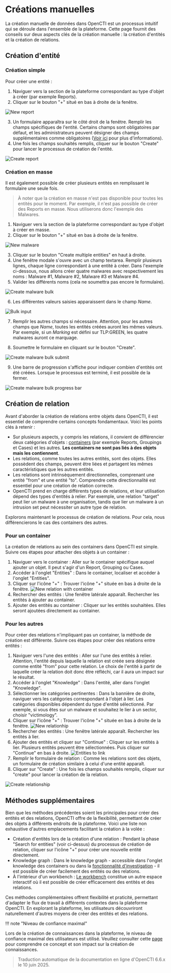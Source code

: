 # Créations manuelles

La création manuelle de données dans OpenCTI est un processus intuitif qui se déroule dans l'ensemble de la plateforme. Cette page fournit des conseils sur deux aspects clés de la création manuelle : la création d'entités et la création de relations.

## Création d'entité

### Création simple

Pour créer une entité :

1. Naviguer vers la section de la plateforme correspondant au type d'objet à créer (par exemple Reports).
2. Cliquer sur le bouton "+" situé en bas à droite de la fenêtre.

![New report](assets/new-report.png)

3. Un formulaire apparaîtra sur le côté droit de la fenêtre. Remplir les champs spécifiques de l'entité. Certains champs sont obligatoires par défaut, et les administrateurs peuvent désigner des champs supplémentaires comme obligatoires ([Voir ici](../administration/entities.md#attributes-section) pour plus d'informations).
4. Une fois les champs souhaités remplis, cliquer sur le bouton "Create" pour lancer le processus de création de l'entité.

![Create report](assets/create-report.png)

### Création en masse

Il est également possible de créer plusieurs entités en remplissant le formulaire une seule fois.

> À noter que la création en masse n'est pas disponible pour toutes les entités pour le moment. Par exemple, il n'est pas possible de créer des Reports en masse. Nous utiliserons donc l'exemple des Malwares.

1. Naviguer vers la section de la plateforme correspondant au type d'objet à créer en masse.
2. Cliquer sur le bouton "+" situé en bas à droite de la fenêtre.

![New malware](assets/new-malware.png)

3. Cliquer sur le bouton "Create multiple entities" en haut à droite.
4. Une fenêtre modale s'ouvre avec un champ textarea. Remplir plusieurs lignes, chaque ligne correspondant à une entité à créer. Dans l'exemple ci-dessous, nous allons créer quatre malwares avec respectivement les noms : Malware #1, Malware #2, Malware #3 et Malware #4.
5. Valider les différents noms (cela ne soumettra pas encore le formulaire).

![Create malware bulk](assets/create-malware-bulk.png)

6. Les différentes valeurs saisies apparaissent dans le champ _Name_.

![Bulk input](assets/bulk-input.png)

7. Remplir les autres champs si nécessaire. Attention, pour les autres champs que _Name_, toutes les entités créées auront les mêmes valeurs. Par exemple, si un _Marking_ est défini sur TLP:GREEN, les quatre malwares auront ce marquage.

8. Soumettre le formulaire en cliquant sur le bouton "Create".

![Create malware bulk submit](assets/create-malware-bulk-submit.png)

9. Une barre de progression s'affiche pour indiquer combien d'entités ont été créées. Lorsque le processus est terminé, il est possible de la fermer.

![Create malware bulk progress bar](assets/create-malware-bulk-progressbar.png)

## Création de relation

Avant d'aborder la création de relations entre objets dans OpenCTI, il est essentiel de comprendre certains concepts fondamentaux. Voici les points clés à retenir :

- Sur plusieurs aspects, y compris les relations, il convient de différencier deux catégories d'objets : [containers](containers.md) (par exemple Reports, Groupings et Cases) et les autres. **Les containers ne sont pas liés à des objets mais les contiennent**.
- Les relations, comme toutes les autres entités, sont des objets. Elles possèdent des champs, peuvent être liées et partagent les mêmes caractéristiques que les autres entités.
- Les relations sont intrinsèquement directionnelles, comprenant une entité "from" et une entité "to". Comprendre cette directionnalité est essentiel pour une création de relation correcte.
- OpenCTI prend en charge différents types de relations, et leur utilisation dépend des types d'entités à relier. Par exemple, une relation "target" peut lier un malware à une organisation, tandis que lier un malware à un intrusion set peut nécessiter un autre type de relation.

Explorons maintenant le processus de création de relations. Pour cela, nous différencierons le cas des containers des autres.

### Pour un container

La création de relations au sein des containers dans OpenCTI est simple. Suivre ces étapes pour attacher des objets à un container :

1. Naviguer vers le container : Aller sur le container spécifique auquel ajouter un objet. Il peut s'agir d'un Report, Grouping ou Cases.
2. Accéder à l'onglet "Entities" : Dans le container, localiser et accéder à l'onglet "Entities".
3. Cliquer sur l'icône "+" : Trouver l'icône "+" située en bas à droite de la fenêtre. ![New relation with container](assets/relation-with-container.png)
4. Rechercher des entités : Une fenêtre latérale apparaît. Rechercher les entités à ajouter au container.
5. Ajouter des entités au container : Cliquer sur les entités souhaitées. Elles seront ajoutées directement au container.

### Pour les autres

Pour créer des relations n'impliquant pas un container, la méthode de création est différente. Suivre ces étapes pour créer des relations entre entités :

1. Naviguer vers l'une des entités : Aller sur l'une des entités à relier. Attention, l'entité depuis laquelle la relation est créée sera désignée comme entité "from" pour cette relation. Le choix de l'entité à partir de laquelle créer la relation doit donc être réfléchi, car il aura un impact sur le résultat.
2. Accéder à l'onglet "Knowledge" : Dans l'entité, aller dans l'onglet "Knowledge".
3. Sélectionner les catégories pertinentes : Dans la bannière de droite, naviguer vers les catégories correspondant à l'objet à lier. Les catégories disponibles dépendent du type d'entité sélectionné. Par exemple, si vous êtes sur un malware et souhaitez le lier à un sector, choisir "victimology".
4. Cliquer sur l'icône "+" : Trouver l'icône "+" située en bas à droite de la fenêtre. ![New relationhip](assets/new-relationship.png)
5. Rechercher des entités : Une fenêtre latérale apparaît. Rechercher les entités à lier.
6. Ajouter des entités et cliquer sur "Continue" : Cliquer sur les entités à lier. Plusieurs entités peuvent être sélectionnées. Puis cliquer sur "Continue" en bas à droite. ![Entities to link](assets/entities-to-link.png)
7. Remplir le formulaire de relation : Comme les relations sont des objets, un formulaire de création similaire à celui d'une entité apparaît.
8. Cliquer sur "Create" : Une fois les champs souhaités remplis, cliquer sur "create" pour lancer la création de la relation.

![Create relationship](assets/create-relationship.png)

## Méthodes supplémentaires

Bien que les méthodes précédentes soient les principales pour créer des entités et des relations, OpenCTI offre de la flexibilité, permettant de créer des objets à différents endroits de la plateforme. Voici une liste non exhaustive d'autres emplacements facilitant la création à la volée :

- Création d'entités lors de la création d'une relation : Pendant la phase "Search for entities" (voir ci-dessus) du processus de création de relation, cliquer sur l'icône "+" pour créer une nouvelle entité directement.
- Knowledge graph : Dans le knowledge graph - accessible dans l'onglet knowledge des containers ou dans la [fonctionnalité d'investigation](pivoting.md) - il est possible de créer facilement des entités ou des relations.
- À l'intérieur d'un workbench : [Le workbench](workbench.md) constitue un autre espace interactif où il est possible de créer efficacement des entités et des relations.

Ces méthodes complémentaires offrent flexibilité et praticité, permettant d'adapter le flux de travail à différents contextes dans la plateforme OpenCTI. En explorant la plateforme, les utilisateurs découvriront naturellement d'autres moyens de créer des entités et des relations.

!!! note "Niveau de confiance maximal"

Lors de la création de connaissances dans la plateforme, le niveau de confiance maximal des utilisateurs est utilisé. Veuillez consulter cette [page](reliability-confidence.md) pour comprendre ce concept et son impact sur la création de connaissances.


> Traduction automatique de la documentation en ligne d'OpenCTI 6.6.x le 10 juin 2025.